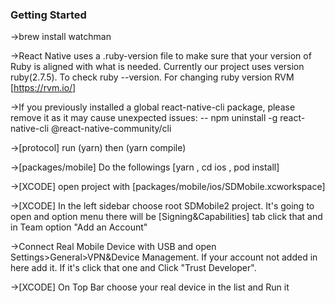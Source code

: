 ### Getting Started

->brew install watchman

->React Native uses a .ruby-version file to make sure that your version of Ruby is aligned with what is needed. Currently our project uses version ruby(2.7.5). To check ruby --version. For changing ruby version RVM [https://rvm.io/]

->If you previously installed a global react-native-cli package, please remove it as it may cause unexpected issues:
-- npm uninstall -g react-native-cli @react-native-community/cli

->[protocol] run (yarn) then (yarn compile)

->[packages/mobile] Do the followings [yarn , cd ios , pod install]

->[XCODE] open project with [packages/mobile/ios/SDMobile.xcworkspace]

->[XCODE] In the left sidebar choose root SDMobile2 project. It's going to open and option menu there will be [Signing&Capabilities] tab click that and in Team option "Add an Account" 

->Connect Real Mobile Device with USB and open Settings>General>VPN&Device Management. If your account not added in here add it. If it's click that one and Click "Trust Developer".

->[XCODE] On Top Bar choose your real device in the list and Run it





